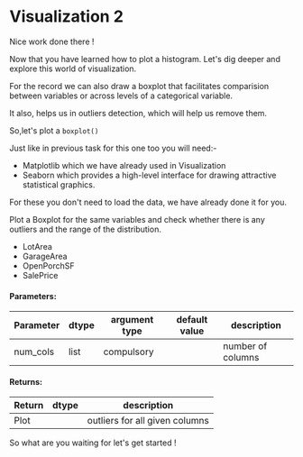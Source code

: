 # Visualization 2

Nice work done there ! 

Now that you have learned how to plot a histogram.
Let's dig deeper and explore this world of visualization.

For the record we can also draw a boxplot that facilitates comparision between variables or across levels of a categorical variable.

It also,  helps us in outliers detection, which will help us remove them.

So,let's plot a `boxplot()`

Just like in previous task for this one too you will need:- 
* Matplotlib which we have already used in Visualization 
* Seaborn which provides a high-level interface for drawing attractive statistical graphics. 

For these you don't need to load the data, we have already done it for you.

Plot a Boxplot for the same variables and check whether there is any outliers and the range of the distribution.
- LotArea
- GarageArea
- OpenPorchSF
- SalePrice


#### Parameters:

| Parameter | dtype | argument type | default value | description |
| --- | --- | --- | --- | --- | 
| num_cols | list | compulsory |  | number of columns |



#### Returns:

| Return | dtype | description |
| --- | --- | --- | 
| Plot | | outliers for all given columns |

So what are you waiting for let's get started !